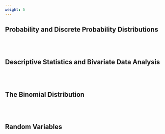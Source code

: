 ```yaml
---
weight: 5
---
```


## Probability and Discrete Probability Distributions
<br><br>

## Descriptive Statistics and Bivariate Data Analysis
<br><br>

## The Binomial Distribution
<br><br>

## Random Variables
<br><br>